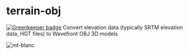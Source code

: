 # terrain-obj

[![Greenkeeper badge](https://badges.greenkeeper.io/perliedman/terrain-obj.svg)](https://greenkeeper.io/)
Convert elevation data (typically SRTM elevation data, HGT files) to Wavefront OBJ 3D models

![mt-blanc](https://cloud.githubusercontent.com/assets/1246614/10525619/f78cffb4-7385-11e5-8846-d63ac3bfe1ea.jpg)
